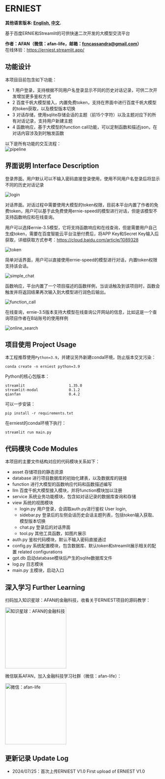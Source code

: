 # ERNIEST
**其他语言版本: [English](README.md), [中文](README_zh.md).**

基于百度ERNIE和Streamlit的可供快速二次开发的大模型交流平台  

**作者：AFAN（微信：afan-life，邮箱：fcncassandra@gmail.com）**  
在线体验：https://erniest.streamlit.app/  


## 功能设计

本项目目前包含如下功能：

- 1 用户登录，支持根据不同用户名登录显示不同的历史对话记录，可供二次开发增加更多鉴权方式  
- 2 百度千帆大模型接入，内置免费token，支持在界面中进行百度千帆大模型的token获取，以及模型版本切换  
- 3 对话存储，使用sqlite存储会话的主题（前15个字符）以及主题对应下的所有对话记录，支持用户新建主题  
- 4 函数响应，基于大模型的function call功能，可以定制函数和描述json，在对话内容涉及到时触发函数  

以下是所有功能的交互流程：  
![pipeline](asset/pipeline.png)

## 界面说明 Interface Description

登录界面。用户默认可以不输入密码直接登录使用，使用不同用户名登录后将显示不同的历史对话记录  

![login](asset/login.png)

对话界面。对话过程中需要使用大模型的token权限，目前本平台内置了作者的免费token，用户可以基于此免费使用ernie-speed的模型进行对话，但是该模型不支持函数响应和在线查询。  

用户可以选择ernie-3.5模型，它将支持函数响应和在线查询，但是需要用户自己生成token，需要在百度智能云平台注册付费后，将APP Key和Secret Key输入后获取，详细获取方式参考：https://cloud.baidu.com/article/1089328  

![token](asset/token.png)

简单对话界面，用户可以直接使用ernie-speed的模型进行对话，内置token权限支持该会话。  

![simple_chat](asset/simple_chat.png)

函数响应，平台内置了一个项目描述的函数样例，当谈话触及到该项目时，函数会触发并将返回结果再次输入到大模型进行润色后输出。  

![function_call](asset/function_call.png)

在线查询，ernie-3.5版本支持大模型在线查询公开网站的信息，比如这是一个查询项目作者在B站账号的使用样例  

![online_search](asset/online_search.png)

## 项目使用 Project Usage

本工程推荐使用`Python=3.9`，并建议另外新建conda环境，防止版本交叉污染：  

```
conda create -n erniest python=3.9
```

Python的核心包版本：  

```
streamlit                    1.35.0
streamlit-modal              0.1.2
qianfan                      0.4.2
```

可以一步安装：  

```
pip install -r requirements.txt
```

在erniest的conda环境下执行：  

```
streamlit run main.py
```

## 代码模块 Code Modules

本项目的主要文件结构对应的代码模块关系如下：  

- asset 存储项目的静态资源 
- database 进行项目数据库的初始化建表，以及数据库的链接
- function 进行大模型的函数响应代码和函数描述编写
- llm 百度千帆大模型接入模块，并将function模块加以注册
- service 系统业务功能模块，包含如对话记录的数据库查询和存储
- view 系统的视图模块
  - login.py 用户登录，会调取auth.py进行鉴权 User login,
  - sidebar.py 登录后的左侧会话历史会话主题列表，包括token输入获取、模型版本切换 
  - chat.py 登录后的对话界面 
  - tool.py 其他工具函数，如图片展示
- auth.py 鉴权代码模块，默认不输入密码直接通过
- config.py 系统配置模块，包含数据库、默认token和streamlit展示相关的配置 related configurations
- gpt.db 启动database模块后产生的sqlite数据库文件
- log.py 日志模块
- main.py 主模块，启动入口 

## 深入学习 Further Learning

扫码加入知识星球：AFAN的金融科技，收看关于ERNIEST项目的源码教学：    

<img src="asset/planet.jpg" title="" alt="知识星球：AFAN的金融科技" width="199">

微信联系AFAN，加入金融科技学习社群（微信：afan-life）：  

<img src="asset/weixin.png" title="" alt="微信：afan-life" width="199">

## 更新记录 Update Log

- 2024/07/25：首次上传ERNIEST V1.0 First upload of ERNIEST V1.0